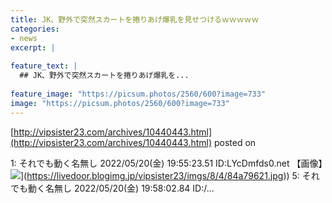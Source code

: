 ```yaml
---
title: JK、野外で突然スカートを捲りあげ爆乳を見せつけるｗｗｗｗｗ
categories:
- news
excerpt: |
  
feature_text: |
  ## JK、野外で突然スカートを捲りあげ爆乳を...
  
feature_image: "https://picsum.photos/2560/600?image=733"
image: "https://picsum.photos/2560/600?image=733"
---
```


[http://vipsister23.com/archives/10440443.html](http://vipsister23.com/archives/10440443.html)
posted on 

<!--more-->

1: それでも動く名無し 2022/05/20(金) 19:55:23.51 ID:LYcDmfds0.net 【画像】![](https://livedoor.blogimg.jp/vipsister23/imgs/5/a/5a7cb764.jpg[https://livedoor.blogimg.jp/vipsister23/imgs/8/4/84a79621.jpg)](https://livedoor.blogimg.jp/vipsister23/imgs/8/4/84a79621.jpg)) 5: それでも動く名無し 2022/05/20(金) 19:58:02.84 ID:/...
